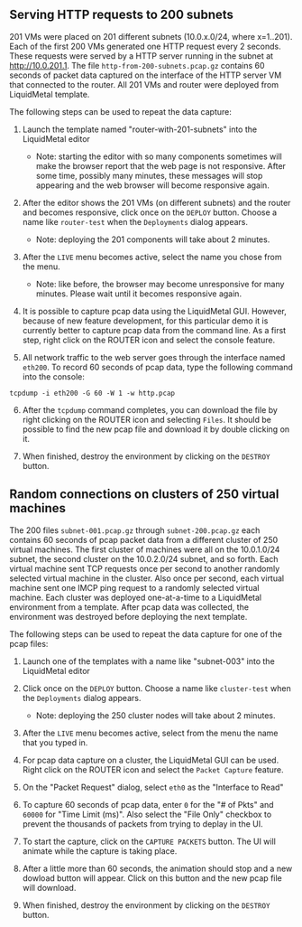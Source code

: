 
## Serving HTTP requests to 200 subnets

201 VMs were placed on 201 different subnets (10.0.x.0/24, where
x=1..201).  Each of the first 200 VMs generated one HTTP request every
2 seconds.  These requests were served by a HTTP server running in
the subnet at http://10.0.201.1.  The file `http-from-200-subnets.pcap.gz`
contains 60 seconds of packet data captured on the interface of the
HTTP server VM that connected to the router.  All 201 VMs and router
were deployed from LiquidMetal template.

The following steps can be used to repeat the data capture:

  1. Launch the template named "router-with-201-subnets" into the LiquidMetal editor
     - Note: starting the editor with so many components sometimes will
       make the browser report that the web page is not responsive.
       After some time, possibly many minutes, these messages will stop
       appearing and the web browser will become responsive again.

  2. After the editor shows the 201 VMs (on different subnets) and the
     router and becomes responsive, click once on the `DEPLOY` button.
     Choose a name like `router-test` when the `Deployments` dialog
     appears.
     - Note: deploying the 201 components will take about 2 minutes.

  3. After the `LIVE` menu becomes active, select the name you chose
     from the menu.
     - Note: like before, the browser may become unresponsive for many
       minutes.  Please wait until it becomes responsive again.

  4. It is possible to capture pcap data using the LiquidMetal GUI.
     However, because of new feature development, for this
     particular demo it is currently better to capture pcap data from
     the command line.  As a first step, right click on the ROUTER
     icon and select the console feature.

  5. All network traffic to the web server goes through the interface
     named `eth200`.  To record 60 seconds of pcap data, type the
     following command into the console:

```
tcpdump -i eth200 -G 60 -W 1 -w http.pcap
```

  6. After the `tcpdump` command completes, you can download the file
     by right clicking on the ROUTER icon and selecting `Files`.  It should
     be possible to find the new pcap file and download it by double
     clicking on it.

  7. When finished, destroy the environment by clicking on the `DESTROY` button.


## Random connections on clusters of 250 virtual machines

The 200 files `subnet-001.pcap.gz` through `subnet-200.pcap.gz` each
contains 60 seconds of pcap packet data from a different cluster of
250 virtual machines.  The first cluster of machines were all on the
10.0.1.0/24 subnet, the second cluster on the 10.0.2.0/24 subnet, and
so forth. Each virtual machine sent TCP requests once per second to
another randomly selected virtual machine in the cluster.  Also once
per second, each virtual machine sent one IMCP ping request to a
randomly selected virtual machine.  Each cluster was deployed
one-at-a-time to a LiquidMetal environment from a template.  After
pcap data was collected, the environment was destroyed before
deploying the next template.

The following steps can be used to repeat the data capture for one of
the pcap files:

  1. Launch one of the templates with a name like "subnet-003" into
     the LiquidMetal editor

  2. Click once on the `DEPLOY` button.  Choose a name like
     `cluster-test` when the `Deployments` dialog appears.
     - Note: deploying the 250 cluster nodes will take about 2 minutes.

  3. After the `LIVE` menu becomes active, select from the menu the name that you typed in.

  4. For pcap data capture on a cluster, the LiquidMetal GUI can be
     used.  Right click on the ROUTER icon and select the `Packet Capture`
     feature.

  5. On the "Packet Request" dialog, select `eth0` as the "Interface
     to Read"

  6. To capture 60 seconds of pcap data, enter `0` for the "# of Pkts"
     and `60000` for "Time Limit (ms)".  Also select the "File Only"
     checkbox to prevent the thousands of packets from trying to
     deplay in the UI.

  7. To start the capture, click on the `CAPTURE PACKETS` button.  The
     UI will animate while the capture is taking place.

  8. After a little more than 60 seconds, the animation should stop
     and a new dowload button will appear.  Click on this button and
     the new pcap file will download.

  9. When finished, destroy the environment by clicking on the `DESTROY` button.

